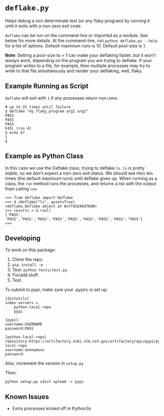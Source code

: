 # `deflake.py`

Helps debug a non determinate test (or any flaky program) by running it until it exits with a non-zero exit code.

`deflake` can be run on the command-line or imported as a module. See below for more details.
At the command-line, run `python deflake.py --help` for a list of options. Default maximum runs is
10. Default pool-size is 1. 

**Note**: Setting a pool-size to > 1 can make your deflaking faster,
but it won't always work, depending on the program you are trying to deflake. If your program
writes to a file, for example, then multiple processes may try to write to that file simultanously and
render your deflaking, well, flaky. 


## Example Running as Script
`deflake` will exit with `1` if *any* processes return  non-zero.

```
# up to 25 times until failure
$ deflake "my_flaky_program arg1 arg2"
PASS
PASS
PASS
FAIL (run 4)
$ echo $?
1
$
```

## Example as Python Class
In this case we use the Deflake class, trying to deflake `ls`. `ls`
is pretty stable, so we don't expect a non-zero exit status.
We should see `PASS` ten times (the default maximum runs) until deflake gives up.
When running as a class, the `run` method runs the processes, and returns a list
with the output from calling `run`.

```
>>> from deflake import Deflake
>>> d =Deflake("ls", quiet=True)
<deflake.Deflake object at 0x7fd1b40d76d0>
>>> results = d.run()
['PASS', 'PASS','PASS','PASS','PASS','PASS','PASS','PASS','PASS','PASS']
>>>
```

## Developing
To work on this package:

1. Clone the repo.
1. `pip install -e .`
1. Test: `python tests/test.py`.
1. Fix/add stuff.
1. Test.

To submit to pypi, make sure your .pypirc is set up:

```
[distutils]
index-servers =
    python-local-repo
    pypi

[pypi]
username:USERNAME
password:PASS

[python-local-repo]
repository:https://artifactory.ncbi.nlm.nih.gov/artifactory/api/pypi/python-local-repo
username:anonymous
password:
```

Also, increment the version in `setup.py`

Then:

```
python setup.py sdist upload -r pypi
```

## Known Issues
- Extra processes kicked off in Python3x
